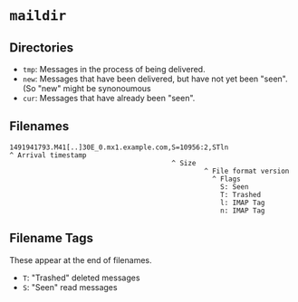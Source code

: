 # `maildir`

## Directories

- `tmp`: Messages in the process of being delivered.
- `new`: Messages that have been delivered, but have not yet been "seen". (So "new" might be synonoumous 
- `cur`: Messages that have already been "seen".

## Filenames

	1491941793.M41[..]30E_0.mx1.example.com,S=10956:2,STln
	^ Arrival timestamp
											^ Size
													^ File format version
													  ^ Flags
														S: Seen
														T: Trashed
														l: IMAP Tag
														n: IMAP Tag

## Filename Tags

These appear at the end of filenames.

- `T`: "Trashed" deleted messages
- `S`: "Seen" read messages
